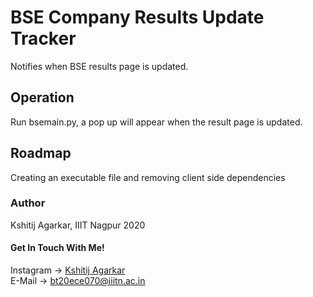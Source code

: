 # BSE Company Results Update Tracker
Notifies when BSE results page is updated.

## Operation
Run bsemain.py, a pop up will appear when the result page is updated.

## Roadmap
Creating an executable file and removing client side dependencies

### Author
Kshitij Agarkar, IIIT Nagpur 2020

#### Get In Touch With Me!
Instagram -> [Kshitij Agarkar](https://www.instagram.com/kshitij_agarkar/ "Instagram Account")<br>
E-Mail -> <bt20ece070@iiitn.ac.in>
